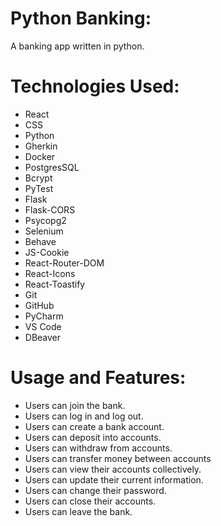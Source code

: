 # Python Banking:
A banking app written in python.

# Technologies Used:
- React
- CSS
- Python
- Gherkin
- Docker 
- PostgresSQL
- Bcrypt
- PyTest
- Flask
- Flask-CORS
- Psycopg2
- Selenium
- Behave
- JS-Cookie
- React-Router-DOM
- React-Icons
- React-Toastify
- Git
- GitHub
- PyCharm
- VS Code
- DBeaver

# Usage and Features:
- Users can join the bank.
- Users can log in and log out.
- Users can create a bank account.
- Users can deposit into accounts.
- Users can withdraw from accounts.
- Users can transfer money between accounts
- Users can view their accounts collectively.
- Users can update their current information.
- Users can change their password.
- Users can close their accounts.
- Users can leave the bank.
